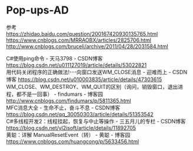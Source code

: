 # Pop-ups-AD

参考
<br>
https://zhidao.baidu.com/question/200167420930135765.html
<br>
https://www.cnblogs.com/MRRAOBX/articles/2825706.html
<br>
http://www.cnblogs.com/bruceli/archive/2011/04/28/2031584.html
<br>

C#使用ping命令 - 天马3798 - CSDN博客
<br>
https://blog.csdn.net/u011127019/article/details/53022821
<br>
用代码关闭程序的正确做法!---向窗口发送WM_CLOSE消息 - 迎难而上 - CSDN博客
https://blog.csdn.net/u010003835/article/details/47303615
<br>
WM_CLOSE、WM_DESTROY、WM_QUIT的区别（询问，销毁窗口，退出进程，都不是一回事） - findumars - 博客园
http://www.cnblogs.com/findumars/p/5811365.html
<br>
MFC消息大全 - 生命不止，奋斗不息 - CSDN博客
<br>
https://blog.csdn.net/qq_30050303/article/details/51353542
<br>
C#多线程开发2：线程挂起，恢复与中止等操作 - 三五月儿的专栏 - CSDN博客
<br>
https://blog.csdn.net/yl2isoft/article/details/11892705
<br>
黄聪：详解 ManualResetEvent（转） - 黄聪 - 博客园
https://www.cnblogs.com/huangcong/p/5633456.html

